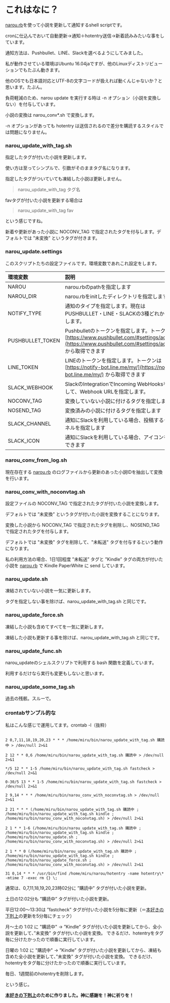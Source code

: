 # これはなに？
[narou.rb](https://github.com/whiteleaf7/narou/wiki)を使って小説を更新して通知するshell scriptです。

cronに仕込んでおいて自動更新→通知＋hotentry送信→新着読みみたいな事をしています。

通知方法は、Pushbullet、LINE、Slackを選べるようにしてみました。

私が動作させている環境はUbuntu 16.04jaですが、他のLinuxディストリビューションでもたぶん動きます。

他のOSでも日本語対応とUTF-8の文字コードが扱えれば動くんじゃないか？と思います。たぶん。

負荷軽減のため、narou update を実行する時は -n オプション（小説を変換しない）を付与しています。

小説の変換は narou_conv*.sh で変換します。

-n オプションがあっても hotentry は送信されるので差分を購読するスタイルでは問題になりません。

### narou_update_with_tag.sh
指定したタグが付いた小説を更新します。

使い方は至ってシンプルで、引数がそのままタグ名になります。

指定したタグがついていても凍結した小説は更新しません。

> narou_update_with_tag タグ名

favタグが付いた小説を更新する場合は

> narou_update_with_tag fav

という感じですね。

新着や更新があった小説に NOCONV_TAG で指定されたタグを付与します。デフォルトでは ”未変換” というタグが付きます。

### narou_update.settings
このスクリプトたちの設定ファイルです。環境変数であれこれ設定をします。

| 環境変数 |  説明 |  サンプル  |
|:----------------------  |:----------------  |:---------------------  | 
|   NAROU |  narou.rbのpathを指定します |  NAROU="$HOME/src/github/narou/narou.rb" | 
|   NAROU_DIR |  narou.rbをinitしたディレクトリを指定します |  NAROU_DIR=$HOME/narou | 
|   NOTIFY_TYPE |  通知のタイプを指定します。現在はPUSHBULLET・LINE・SLACKの3種どれかを指定します。 |  NOTIFY_TYPE=SLACK | 
|   PUSHBULLET_TOKEN |  Pushbulletのトークンを指定します。トークンは [https://www.pushbullet.com/#settings/account](https://www.pushbullet.com/#settings/account) から取得できます |  PUSHBULLET_TOKEN="PUSHBULLET TOKEN" | 
|   LINE_TOKEN |  LINEのトークンを指定します。トークンは [https://notify-bot.line.me/my/](https://notify-bot.line.me/my/) から取得できます |  LINE_TOKEN="LINE TOKEN" | 
|   SLACK_WEBHOOK |  SlackのIntegrationでIncoming WebHooksを追加して、Webhook URLを指定します。 |  SLACK_WEBHOOK="SLACK Incoming WebHooks Webhook URL" | 
|   NOCONV_TAG |  変換していない小説に付けるタグを指定します |  NOCONV_TAG="未変換" | 
|   NOSEND_TAG |  変換済みの小説に付けるタグを指定します |  NOSEND_TAG="未転送" | 
|   SLACK_CHANNEL |  通知にSlackを利用している場合、投稿するチャンネルを指定します |  SLACK_CHANNEL="#narou" | 
|   SLACK_ICON |  通知にSlackを利用している場合、アイコンを指定できます |   SLACK_ICON="books"  | 


### narou_conv_from_log.sh
現在存在する [narou.rb](https://github.com/whiteleaf7/narou/wiki) のログファイルから更新のあった小説IDを抽出して変換を行います。

### narou_conv_with_noconvtag.sh
設定ファイルの NOCONV_TAG で指定されたタグが付いた小説を変換します。

デフォルトでは ”未変換” というタグが付いた小説を変換することになります。

変換した小説から NOCONV_TAG で指定されたタグを削除し、NOSEND_TAG	で指定されたタグを付与します。

デフォルトでは "未変換" タグを削除して、"未転送" タグを付与するという動作になります。

私の利用方法の場合、1日1回程度 ”未転送” タグと ”Kindle” タグの両方が付いた小説を [narou.rb](https://github.com/whiteleaf7/narou/wiki) で Kindle PaperWhite に send しています。

### narou_update.sh
凍結されていない小説を一気に更新します。

タグを指定しない事を除けば、narou_update_with_tag.sh と同じです。

### narou_update_force.sh
凍結した小説も含めてすべてを一気に更新します。

凍結した小説も更新する事を除けば、narou_update_with_tag.sh と同じです。


### narou_update_func.sh
narou_updateのシェルスクリプトで利用する bash 関数を定義しています。

利用するだけなら実行も変更もしないと思います。

### narou_update_some_tag.sh
過去の残骸。スルーで。


### crontabサンプル的な
私はこんな感じで運用してます。crontab -l（抜粋）
```

2 0,7,11,18,19,20,23 * * * /home/miru/bin/narou_update_with_tag.sh 購読中 > /dev/null 2>&1

2 12 * * 0,6 /home/miru/bin/narou_update_with_tag.sh 購読中 > /dev/null 2>&1

*/5 12 * * 1-5 /home/miru/bin/narou_update_with_tag.sh fastcheck > /dev/null 2>&1

0-30/5 13 * * 1-5 /home/miru/bin/narou_update_with_tag.sh fastcheck > /dev/null 2>&1

2 9,14 * * * /home/miru/bin/narou_conv_with_noconvtag.sh > /dev/null 2>&1

2 21 * * * (/home/miru/bin/narou_update_with_tag.sh 購読中 ; /home/miru/bin/narou_update_with_tag.sh kindle ; /home/miru/bin/narou_conv_with_noconvtag.sh) > /dev/null 2>&1

2 1 * * 1-6 (/home/miru/bin/narou_update_with_tag.sh 購読中 ; /home/miru/bin/narou_update_with_tag.sh kindle ; /home/miru/bin/narou_update.sh ; /home/miru/bin/narou_conv_with_noconvtag.sh) > /dev/null 2>&1

2 1 * * 0 (/home/miru/bin/narou_update_with_tag.sh 購読中 ; /home/miru/bin/narou_update_with_tag.sh kindle ; /home/miru/bin/narou_update_force.sh ; /home/miru/bin/narou_conv_with_noconvtag.sh) > /dev/null 2>&1

31 0,14 * * * /usr/bin/find /home/miru/narou/hotentry -name hotentry\* -mtime 7 -exec rm {} \;
```

通常は、0,7,11,18,19,20,23時02分に ”購読中” タグが付いた小説を更新。

土日の12:02分も ”購読中” タグが付いた小説を更新。

平日12:00～13:30は ”fastcheck” タグが付いた小説を5分毎に更新（＝[本好きの下剋上](http://ncode.syosetu.com/n4830bu/)の更新を5分毎にチェック）

月～土の 1:02 に "購読中" → ”Kindle” タグが付いた小説を更新してから、全小説を更新して、”未変換” タグが付いた小説を変換。
できるだけ、hotentryをタグ毎に分けたかったので順番に実行しています。

日曜の 1:02 に "購読中" → ”Kindle” タグが付いた小説を更新してから、凍結も含めた全小説を更新して、”未変換” タグが付いた小説を変換。
できるだけ、hotentryをタグ毎に分けたかったので順番に実行しています。

毎日、1週間前のhotentryを削除します。

という感じ。

 **[本好きの下剋上](http://ncode.syosetu.com/n4830bu/)のために作りました。神に感謝を！神に祈りを！**

